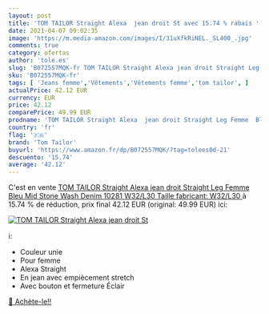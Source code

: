 ```yaml
---
layout: post
title: 'TOM TAILOR Straight Alexa  jean droit St avec 15.74 % rabais '
date: 2021-04-07 09:02:35
image: 'https://m.media-amazon.com/images/I/31uXfkRiNEL._SL400_.jpg'
comments: true
category: ofertas
author: 'tole.es'
slug: 'B072557MQK-fr TOM TAILOR Straight Alexa jean droit Straight Leg Femme...'
sku: 'B072557MQK-fr'
tags: [ 'Jeans femme','Vêtements','Vêtements femme','tom tailor', ]
actualPrice: 42.12 EUR
currency: EUR
price: 42.12
comparePrice: 49.99 EUR
prodname: 'TOM TAILOR Straight Alexa  jean droit Straight Leg Femme  Bleu  Mid Stone Wash Denim 10281   W32/L30  Taille fabricant: W32/L30 '
country: 'fr'
flag: '🇫🇷'
brand: 'Tom Tailor'
buyurl: 'https://www.amazon.fr/dp/B072557MQK/?tag=tolees0d-21'
descuento: '15.74'
average: '42.12'
---
```


C'est en vente [TOM TAILOR Straight Alexa  jean droit Straight Leg Femme  Bleu  Mid Stone Wash Denim 10281   W32/L30  Taille fabricant: W32/L30 ](https://www.amazon.fr/dp/B072557MQK/?tag=tolees0d-21)  à  15.74 % de réduction, prix final  42.12 EUR (original: 49.99 EUR) ici:

[![TOM TAILOR Straight Alexa  jean droit St](https://m.media-amazon.com/images/I/31uXfkRiNEL._SL400_.jpg)](https://www.amazon.fr/dp/B072557MQK/?tag=tolees0d-21)

ℹ️:

- Couleur unie
- Pour femme
- Alexa Straight
- En jean avec empiècement stretch
- Avec bouton et fermeture Éclair

[🛒 Achète-le!!](https://www.amazon.fr/dp/B072557MQK/?tag=tolees0d-21)

